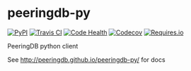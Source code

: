 # peeringdb-py

[![PyPI](https://img.shields.io/pypi/v/peeringdb.svg?maxAge=3600)](https://pypi.python.org/pypi/peeringdb)
[![Travis CI](https://img.shields.io/travis/peeringdb/peeringdb-py.svg?maxAge=3600)](https://travis-ci.org/peeringdb/peeringdb-py)
[![Code Health](https://landscape.io/github/peeringdb/peeringdb-py/master/landscape.svg?style=flat)](https://landscape.io/github/peeringdb/peeringdb-py/master)
[![Codecov](https://img.shields.io/codecov/c/github/peeringdb/peeringdb-py/master.svg?maxAge=3600)](https://codecov.io/github/peeringdb/peeringdb-py)
[![Requires.io](https://img.shields.io/requires/github/peeringdb/peeringdb-py.svg?maxAge=3600)](https://requires.io/github/peeringdb/peeringdb-py/requirements)

PeeringDB python client

See http://peeringdb.github.io/peeringdb-py/ for docs
